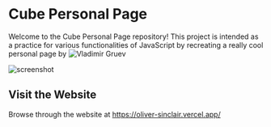 # Cube Personal Page

Welcome to the Cube Personal Page repository! This project is intended as a practice for various functionalities of JavaScript by recreating a really cool personal page by ![Vladimir Gruev](https://www.awwwards.com/inspiration/vladimir-gruev-portfolio)

![screenshot](https://github.com/shuvamshr/oliver-sinclair/assets/117790424/ae0b07ea-e5db-41a6-9387-f5d2e1b193eb)

## Visit the Website

Browse through the website at https://oliver-sinclair.vercel.app/
